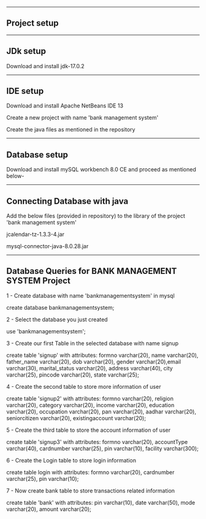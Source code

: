 -------------
Project setup
-------------


---------
JDk setup
---------
Download and install jdk-17.0.2


---------
IDE setup
---------
Download and install Apache NetBeans IDE 13

Create a new project with name 'bank management system'

Create the java files as mentioned in the repository


--------------
Database setup
--------------
Download and install mySQL workbench 8.0 CE  and proceed as mentioned below-


-----------------------------
Connecting Database with java
-----------------------------

Add the below files (provided in repository) to the library of the project 'bank management system'

jcalendar-tz-1.3.3-4.jar

mysql-connector-java-8.0.28.jar

----------------------------------------------------
Database Queries for BANK MANAGEMENT SYSTEM Project
----------------------------------------------------

1 - Create database with name 'bankmanagementsystem' in mysql

create database bankmanagementsystem;

2 - Select the database you just created

use 'bankmanagementsystem';

3 - Create our first Table in the selected database with name signup

create table 'signup' with attributes:
formno varchar(20), name varchar(20), father_name varchar(20), dob varchar(20), gender varchar(20),email varchar(30),
marital_status varchar(20), address varchar(40), city varchar(25), pincode varchar(20), state varchar(25);

4 - Create the second table to store more information of user

create table 'signup2' with attributes:
formno varchar(20), religion varchar(20), category varchar(20), income varchar(20), education varchar(20),
occupation varchar(20), pan varchar(20), aadhar varchar(20), seniorcitizen varchar(20), existingaccount varchar(20);

5 - Create the third table to store the account information of user

create table 'signup3' with attributes:
formno varchar(20), accountType varchar(40), cardnumber varchar(25), pin varchar(10), facility varchar(300);

6 - Create the Login table to store login information

create table login with attributes:
formno varchar(20), cardnumber varchar(25), pin varchar(10);

7 - Now create bank table to store transactions related information 

create table 'bank' with attributes:
pin varchar(10), date varchar(50), mode varchar(20), amount varchar(20);





